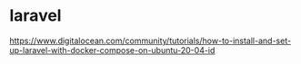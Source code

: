 # laravel

https://www.digitalocean.com/community/tutorials/how-to-install-and-set-up-laravel-with-docker-compose-on-ubuntu-20-04-id
